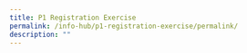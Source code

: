 ```yaml
---
title: P1 Registration Exercise
permalink: /info-hub/p1-registration-exercise/permalink/
description: ""
---
```

